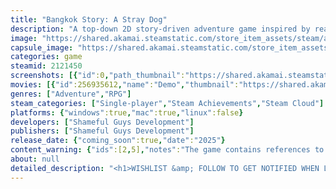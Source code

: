 ```yaml
---
title: "Bangkok Story: A Stray Dog"
description: "A top-down 2D story-driven adventure game inspired by real-life events. Traverse and experience the life of a formerly homeless man through an interview of how he regained his sense of self by telling his past to a stray dog. Set in Bangkok, Thailand 2017."
image: "https://shared.akamai.steamstatic.com/store_item_assets/steam/apps/2121450/header.jpg?t=1732783806"
capsule_image: "https://shared.akamai.steamstatic.com/store_item_assets/steam/apps/2121450/capsule_231x87.jpg?t=1732783806"
categories: game
steamid: 2121450
screenshots: [{"id":0,"path_thumbnail":"https://shared.akamai.steamstatic.com/store_item_assets/steam/apps/2121450/ss_383cec9493d8a37f1fba0ba82ef8d6a07c13d495.600x338.jpg?t=1732783806","path_full":"https://shared.akamai.steamstatic.com/store_item_assets/steam/apps/2121450/ss_383cec9493d8a37f1fba0ba82ef8d6a07c13d495.1920x1080.jpg?t=1732783806"},{"id":1,"path_thumbnail":"https://shared.akamai.steamstatic.com/store_item_assets/steam/apps/2121450/ss_33a5bb3dcd451ea23326bfa29fea096786e7aefd.600x338.jpg?t=1732783806","path_full":"https://shared.akamai.steamstatic.com/store_item_assets/steam/apps/2121450/ss_33a5bb3dcd451ea23326bfa29fea096786e7aefd.1920x1080.jpg?t=1732783806"},{"id":2,"path_thumbnail":"https://shared.akamai.steamstatic.com/store_item_assets/steam/apps/2121450/ss_7c079cc94a9e497ec88f4b2b293a4df246eb4645.600x338.jpg?t=1732783806","path_full":"https://shared.akamai.steamstatic.com/store_item_assets/steam/apps/2121450/ss_7c079cc94a9e497ec88f4b2b293a4df246eb4645.1920x1080.jpg?t=1732783806"},{"id":3,"path_thumbnail":"https://shared.akamai.steamstatic.com/store_item_assets/steam/apps/2121450/ss_d1477ea4fc06fea6cc9a163a3fd63e4efc102ee6.600x338.jpg?t=1732783806","path_full":"https://shared.akamai.steamstatic.com/store_item_assets/steam/apps/2121450/ss_d1477ea4fc06fea6cc9a163a3fd63e4efc102ee6.1920x1080.jpg?t=1732783806"},{"id":4,"path_thumbnail":"https://shared.akamai.steamstatic.com/store_item_assets/steam/apps/2121450/ss_464517bc0a245eeb1058756541ce696971e59f95.600x338.jpg?t=1732783806","path_full":"https://shared.akamai.steamstatic.com/store_item_assets/steam/apps/2121450/ss_464517bc0a245eeb1058756541ce696971e59f95.1920x1080.jpg?t=1732783806"},{"id":5,"path_thumbnail":"https://shared.akamai.steamstatic.com/store_item_assets/steam/apps/2121450/ss_2d6a92794854751ad448e0283d6516ebe9851df4.600x338.jpg?t=1732783806","path_full":"https://shared.akamai.steamstatic.com/store_item_assets/steam/apps/2121450/ss_2d6a92794854751ad448e0283d6516ebe9851df4.1920x1080.jpg?t=1732783806"},{"id":6,"path_thumbnail":"https://shared.akamai.steamstatic.com/store_item_assets/steam/apps/2121450/ss_1bbc23df9508830b6464713d4990499a5845ee7c.600x338.jpg?t=1732783806","path_full":"https://shared.akamai.steamstatic.com/store_item_assets/steam/apps/2121450/ss_1bbc23df9508830b6464713d4990499a5845ee7c.1920x1080.jpg?t=1732783806"}]
movies: [{"id":256935612,"name":"Demo","thumbnail":"https://shared.akamai.steamstatic.com/store_item_assets/steam/apps/256935612/movie.293x165.jpg?t=1678808821","webm":{"480":"http://video.akamai.steamstatic.com/store_trailers/256935612/movie480_vp9.webm?t=1678808821","max":"http://video.akamai.steamstatic.com/store_trailers/256935612/movie_max_vp9.webm?t=1678808821"},"mp4":{"480":"http://video.akamai.steamstatic.com/store_trailers/256935612/movie480.mp4?t=1678808821","max":"http://video.akamai.steamstatic.com/store_trailers/256935612/movie_max.mp4?t=1678808821"},"highlight":true},{"id":256916599,"name":"First Trailer V3","thumbnail":"https://shared.akamai.steamstatic.com/store_item_assets/steam/apps/256916599/movie.293x165.jpg?t=1668617089","webm":{"480":"http://video.akamai.steamstatic.com/store_trailers/256916599/movie480_vp9.webm?t=1668617089","max":"http://video.akamai.steamstatic.com/store_trailers/256916599/movie_max_vp9.webm?t=1668617089"},"mp4":{"480":"http://video.akamai.steamstatic.com/store_trailers/256916599/movie480.mp4?t=1668617089","max":"http://video.akamai.steamstatic.com/store_trailers/256916599/movie_max.mp4?t=1668617089"},"highlight":true}]
genres: ["Adventure","RPG"]
steam_categories: ["Single-player","Steam Achievements","Steam Cloud"]
platforms: {"windows":true,"mac":true,"linux":false}
developers: ["Shameful Guys Development"]
publishers: ["Shameful Guys Development"]
release_date: {"coming_soon":true,"date":"2025"}
content_warning: {"ids":[2,5],"notes":"The game contains references to topics such as violence, bullying, trauma, depression, and suicide which some players may find distressing, Viewer discretion is advised."}
about: null
detailed_description: "<h1>WISHLIST &amp; FOLLOW TO GET NOTIFIED WHEN LAUNCHED!!!</h1><p><img class=\"bb_img\" src=\"https://shared.akamai.steamstatic.com/store_item_assets/steam/apps/2121450/extras/Wishlist_gif_cropped.gif?t=1732783806\" /></p><br><h1>About the Game</h1><img class=\"bb_img\" src=\"https://shared.akamai.steamstatic.com/store_item_assets/steam/apps/2121450/extras/BSASD_Steam_Join_Discord_NEW.png?t=1732783806\" /><br><br><strong>Bangkok Story: A Stray Dog</strong> is a top-down 2D story-driven adventure game inspired by true events in Bangkok, Thailand 2017. The game lets you experience the harsh life of a homeless man who tries to cope with his mental struggle of the cruelty of the world. The story is framed by an interview he gives to a famous blogger, about how a chance encounter with a stray dog made him regain his sense of self once more.<br><br><img class=\"bb_img\" src=\"https://shared.akamai.steamstatic.com/store_item_assets/steam/apps/2121450/extras/about_this_game_gif1.gif?t=1732783806\" /><br><br>What could make a man homeless? Is it one's family's financial situation? Is it the government? Is it because of our friends? Or... is it because of oneself?<br><br>Explore a journey from his childhood to the present. Unravel what made a man lose everything.<br><br><img class=\"bb_img\" src=\"https://shared.akamai.steamstatic.com/store_item_assets/steam/apps/2121450/extras/about_this_game_gif2.gif?t=1732783806\" /><h2 class=\"bb_tag\">Features</h2><ul class=\"bb_ul\"><li> Experience the struggle of a homeless man's and a stray dog's life.<br></li><li> Traverse the life of a homeless man through his past in Thailand's rural areas.<br></li><li> Show different ways to show affections for the dog.<br></li><li> The game tells thought-provoking ways of how to live a proper life.<br></li><li> If you are sensitive about animals, friends, or family, I can't guarantee that you won't cry.</li></ul>"
---
```



